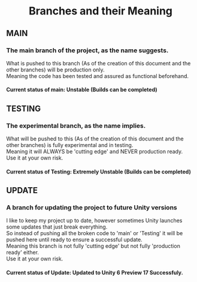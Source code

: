 <div align="center">

# Branches and their Meaning

</div>

<div align="left">

## MAIN
### The main branch of the project, as the name suggests.
What is pushed to this branch (As of the creation of this document and the other branches) will be production only.
<br> Meaning the code has been tested and assured as functional beforehand.

#### Current status of main: Unstable (Builds can be completed)

## TESTING
### The experimental branch, as the name implies.
What will be pushed to this (As of the creation of this document and the other branches) is fully experimental and in testing.
<br> Meaning it will ALWAYS be 'cutting edge' and NEVER production ready.
<br> Use it at your own risk.

#### Current status of Testing: Extremely Unstable (Builds can be completed)

## UPDATE
### A branch for updating the project to future Unity versions
I like to keep my project up to date, however sometimes Unity launches some updates that just break everything.
<br> So instead of pushing all the broken code to 'main' or 'Testing' it will be pushed here until ready to ensure a successful update.
<br> Meaning this branch is not fully 'cutting edge' but not fully 'production ready' either.
<br> Use it at your own risk.

#### Current status of Update: Updated to Unity 6 Preview 17 Successfuly.

</div>

